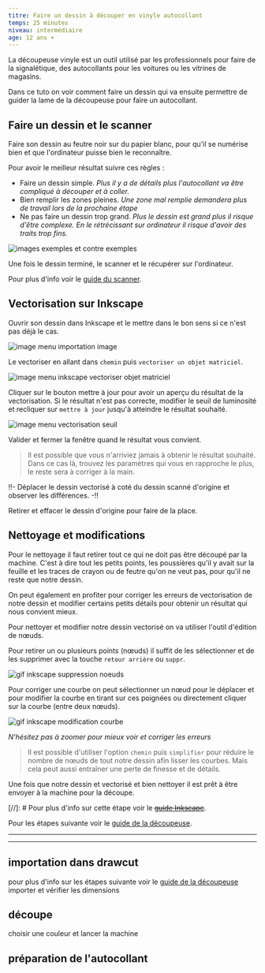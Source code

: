 ```yaml
---
titre: Faire un dessin à découper en vinyle autocollant
temps: 25 minutes
niveau: intermédiaire
age: 12 ans +
---
```


La découpeuse vinyle est un outil utilisé par les professionnels pour faire de la signalétique, des autocollants pour les voitures ou les vitrines de magasins.

Dans ce tuto on voir comment faire un dessin qui va ensuite permettre de guider la lame de la découpeuse pour faire un autocollant.


## Faire un dessin et le scanner

Faire son dessin au feutre noir sur du papier blanc, pour qu'il se numérise bien et que l'ordinateur puisse bien le reconnaître.

Pour avoir le meilleur résultat suivre ces règles :
- Faire un dessin simple. *Plus il y a de détails plus l'autocollant va être compliqué à découper et à coller.*
- Bien remplir les zones pleines. *Une zone mal remplie demandera plus de travail lors de la prochaine étape*
- Ne pas faire un dessin trop grand. *Plus le dessin est grand plus il risque d'être complexe. En le  rétrécissant sur ordinateur il risque d'avoir des traits trop fins.*

![images exemples et contre exemples]()

Une fois le dessin terminé, le scanner et le récupérer sur l'ordinateur.

Pour plus d'info voir le [guide du scanner]().


## Vectorisation sur Inkscape

Ouvrir son dessin dans Inkscape et le mettre dans le bon sens si ce n'est pas déjà le cas.

![image menu importation image]()

Le vectoriser en allant dans `chemin` puis `vectoriser un objet matriciel`.

![image menu inkscape vectoriser objet matriciel]()

Cliquer sur le bouton mettre à jour pour avoir un aperçu du résultat de la vectorisation. Si le résultat n'est pas correcte, modifier le seuil de luminosité et recliquer sur `mettre à jour` jusqu'à atteindre le résultat souhaité.

![image menu vectorisation seuil]()

Valider et fermer la fenêtre quand le résultat vous convient.

>Il est possible que vous n'arriviez jamais à obtenir le résultat souhaité. Dans ce cas là, trouvez les paramètres qui vous en rapproche le plus, le reste sera à corriger à la main.

!!- Déplacer le dessin vectorisé à coté du dessin scanné d'origine et observer les différences. -!!

Retirer et effacer le dessin d'origine pour faire de la place.


## Nettoyage et modifications

Pour le nettoyage il faut retirer tout ce qui ne doit pas être découpé par la machine. C'est à dire tout les petits points, les poussières qu'il y avait sur la feuille et les traces de crayon ou de feutre qu'on ne veut pas, pour qu'il ne reste que notre dessin.

On peut également en profiter pour corriger les erreurs de vectorisation de notre dessin et modifier certains petits détails pour obtenir un résultat qui nous convient mieux.

Pour nettoyer et modifier notre dessin vectorisé on va utiliser l'outil d'édition de nœuds.

Pour retirer un ou plusieurs points (nœuds) il suffit de les sélectionner et de les supprimer avec la touche `retour arrière` ou `suppr`.

![gif inkscape suppression noeuds]()

Pour corriger une courbe on peut sélectionner un nœud pour le déplacer et pour modifier la courbe en tirant sur ces poignées ou directement cliquer sur la courbe (entre deux nœuds).

![gif inkscape modification courbe]()

*N'hésitez pas à zoomer pour mieux voir et corriger les erreurs*

>Il est possible d'utiliser l'option `chemin` puis `simplifier` pour réduire le nombre de nœuds de tout notre dessin afin lisser les courbes. Mais cela peut aussi entraîner une perte de finesse et de détails.

Une fois que notre dessin et vectorisé et bien nettoyer il est prêt à être envoyer à la machine pour la découpe.

[//]: # Pour plus d'info sur cette étape voir le [~~guide Inkscape~~]().

Pour les étapes suivante voir le [guide de la découpeuse]().

---
---

## importation dans drawcut
pour plus d'info sur les étapes suivante voir le [guide de la découpeuse]()
importer et vérifier les dimensions

## découpe
choisir une couleur et lancer la machine

## préparation de l'autocollant
